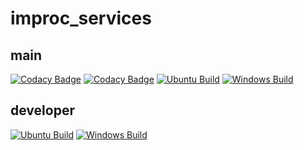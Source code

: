 # improc_services

## main

[![Codacy Badge](https://app.codacy.com/project/badge/Grade/ff4cf23efae4418e8378a1f7bde797b0)](https://app.codacy.com/gh/pirlruc/services/dashboard?utm_source=gh&utm_medium=referral&utm_content=&utm_campaign=Badge_grade)
[![Codacy Badge](https://app.codacy.com/project/badge/Coverage/ff4cf23efae4418e8378a1f7bde797b0)](https://app.codacy.com/gh/pirlruc/services/dashboard?utm_source=gh&utm_medium=referral&utm_content=&utm_campaign=Badge_coverage)
[![Ubuntu Build](https://github.com/pirlruc/services/actions/workflows/cpp_build_test_ubuntu.yml/badge.svg?branch=main)](https://github.com/pirlruc/services/actions/workflows/cpp_build_test_ubuntu.yml)
[![Windows Build](https://github.com/pirlruc/services/actions/workflows/cpp_build_test_windows.yml/badge.svg?branch=main)](https://github.com/pirlruc/services/actions/workflows/cpp_build_test_windows.yml)

## developer

[![Ubuntu Build](https://github.com/pirlruc/services/actions/workflows/cpp_build_test_ubuntu.yml/badge.svg?branch=developer)](https://github.com/pirlruc/services/actions/workflows/cpp_build_test_ubuntu.yml)
[![Windows Build](https://github.com/pirlruc/services/actions/workflows/cpp_build_test_windows.yml/badge.svg?branch=developer)](https://github.com/pirlruc/services/actions/workflows/cpp_build_test_windows.yml)
